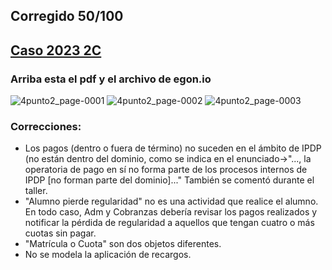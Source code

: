 ## Corregido 50/100 
## [Caso 2023 2C](https://drive.google.com/drive/folders/1Ye3nC0yMaHYkqPC-lPl3nUxIL8rTepvq?usp=drive_link)
### Arriba esta el pdf y el archivo de egon.io

![4punto2_page-0001](https://github.com/jporro/AnalisisDeLaInformacion/assets/103942784/1754dd12-a24e-4d25-bc5d-2fde3a1ba4ad)
![4punto2_page-0002](https://github.com/jporro/AnalisisDeLaInformacion/assets/103942784/ee915670-a210-44f5-a4f3-7da3a533b02b)
![4punto2_page-0003](https://github.com/jporro/AnalisisDeLaInformacion/assets/103942784/c461210c-5c43-4965-9ca1-0a020fddc3d2)

### Correcciones:
- Los pagos (dentro o fuera de término) no suceden en el ámbito de IPDP (no están dentro del dominio, como se indica en el enunciado->"..., la operatoria de pago en sí no forma parte de los procesos internos de IPDP [no forman parte del dominio]..." También se comentó durante el taller.
- "Alumno pierde regularidad" no es una actividad que realice el alumno. En todo caso, Adm y Cobranzas debería revisar los pagos realizados y notificar la pérdida de regularidad a aquellos que tengan cuatro o más cuotas sin pagar.
- "Matrícula o Cuota" son dos objetos diferentes.
- No se modela la aplicación de recargos.
